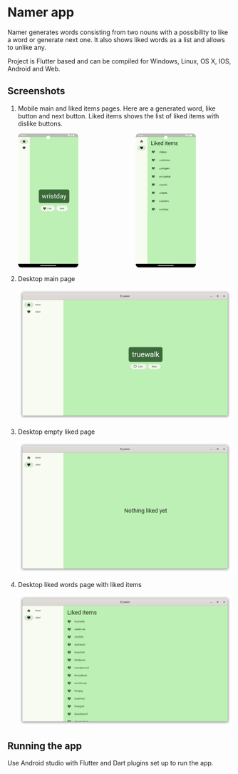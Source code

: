 # Namer app

Namer generates words consisting from two nouns with a possibility to like a word
or generate next one. It also shows liked words as a list and allows to unlike any.

Project is Flutter based and can be compiled for Windows, Linux, OS X, IOS, Android and Web.

## Screenshots

1. Mobile main and liked items pages. Here are a generated word, like button and next button. Liked
   items shows the list of liked items with dislike buttons.
 
   <div style="display: flex; justify-content: space-between;">
      <div style="width: 45%;">
         <img src="doc/namer_mobile_main.png" alt="namer_mobile_main.png" style="max-height: 300px;">
      </div>
      <div style="width: 45%;">
         <img src="doc/namer_mobile_liked_filled.png" alt="namer_mobile_liked_filled.png" style="max-height: 300px;">
      </div>
   </div>

2. Desktop main page

   ![namer_pc_main.png](doc/namer_pc_main.png)

3. Desktop empty liked page

   ![namer_pc_liked_empty.png](doc/namer_pc_liked_empty.png)

4. Desktop liked words page with liked items

   ![namer_pc_liked_filled.png](doc/namer_pc_liked_filled.png)

## Running the app

Use Android studio with Flutter and Dart plugins set up to run the app.

